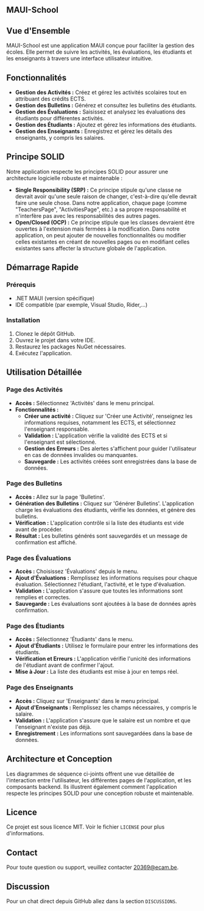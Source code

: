 ## MAUI-School

## Vue d'Ensemble
MAUI-School est une application MAUI conçue pour faciliter la gestion des écoles. Elle permet de suivre les activités, les évaluations, les étudiants et les enseignants à travers une interface utilisateur intuitive.

## Fonctionnalités
- **Gestion des Activités :** Créez et gérez les activités scolaires tout en attribuant des crédits ECTS.
- **Gestion des Bulletins :** Générez et consultez les bulletins des étudiants.
- **Gestion des Évaluations :** Saisissez et analysez les évaluations des étudiants pour différentes activités.
- **Gestion des Étudiants :** Ajoutez et gérez les informations des étudiants.
- **Gestion des Enseignants :** Enregistrez et gérez les détails des enseignants, y compris les salaires.

## Principe SOLID
Notre application respecte les principes SOLID pour assurer une architecture logicielle robuste et maintenable :
- **Single Responsibility (SRP) :** Ce principe stipule qu'une classe ne devrait avoir qu'une seule raison de changer, c'est-à-dire qu'elle devrait faire une seule chose. Dans notre application, chaque page (comme "TeachersPage", "ActivitiesPage", etc.) a sa propre responsabilité et n'interfère pas avec les responsabilités des autres pages.
- **Open/Closed (OCP) :** Ce principe stipule que les classes devraient être ouvertes à l'extension mais fermées à la modification. Dans notre application, on peut ajouter de nouvelles fonctionnalités ou modifier celles existantes en créant de nouvelles pages ou en modifiant celles existantes sans affecter la structure globale de l'application.

## Démarrage Rapide
### Prérequis
- .NET MAUI (version spécifique)
- IDE compatible (par exemple, Visual Studio, Rider,...)

### Installation
1. Clonez le dépôt GitHub.
2. Ouvrez le projet dans votre IDE.
3. Restaurez les packages NuGet nécessaires.
4. Exécutez l'application.

## Utilisation Détaillée

### Page des Activités
- **Accès :** Sélectionnez 'Activités' dans le menu principal.
- **Fonctionnalités :**
  - **Créer une activité :** Cliquez sur 'Créer une Activité', renseignez les informations requises, notamment les ECTS, et sélectionnez l'enseignant responsable.
  - **Validation :** L'application vérifie la validité des ECTS et si l'enseignant est sélectionné.
  - **Gestion des Erreurs :** Des alertes s'affichent pour guider l'utilisateur en cas de données invalides ou manquantes.
  - **Sauvegarde :** Les activités créées sont enregistrées dans la base de données.

### Page des Bulletins
- **Accès :** Allez sur la page 'Bulletins'.
- **Génération des Bulletins :** Cliquez sur 'Générer Bulletins'. L'application charge les évaluations des étudiants, vérifie les données, et génère des bulletins.
- **Vérification :** L'application contrôle si la liste des étudiants est vide avant de procéder.
- **Résultat :** Les bulletins générés sont sauvegardés et un message de confirmation est affiché.

### Page des Évaluations
- **Accès :** Choisissez 'Évaluations' depuis le menu.
- **Ajout d'Évaluations :** Remplissez les informations requises pour chaque évaluation. Sélectionnez l'étudiant, l'activité, et le type d'évaluation.
- **Validation :** L'application s'assure que toutes les informations sont remplies et correctes.
- **Sauvegarde :** Les évaluations sont ajoutées à la base de données après confirmation.

### Page des Étudiants
- **Accès :** Sélectionnez 'Étudiants' dans le menu.
- **Ajout d'Étudiants :** Utilisez le formulaire pour entrer les informations des étudiants.
- **Vérification et Erreurs :** L'application vérifie l'unicité des informations de l'étudiant avant de confirmer l'ajout.
- **Mise à Jour :** La liste des étudiants est mise à jour en temps réel.

### Page des Enseignants
- **Accès :** Cliquez sur 'Enseignants' dans le menu principal.
- **Ajout d'Enseignants :** Remplissez les champs nécessaires, y compris le salaire.
- **Validation :** L'application s'assure que le salaire est un nombre et que l'enseignant n'existe pas déjà.
- **Enregistrement :** Les informations sont sauvegardées dans la base de données.

## Architecture et Conception
Les diagrammes de séquence ci-joints offrent une vue détaillée de l'interaction entre l'utilisateur, les différentes pages de l'application, et les composants backend. Ils illustrent également comment l'application respecte les principes SOLID pour une conception robuste et maintenable.

## Licence
Ce projet est sous licence MIT. Voir le fichier `LICENSE` pour plus d'informations.

## Contact
Pour toute question ou support, veuillez contacter 20369@ecam.be.

## Discussion
Pour un chat direct depuis GitHub allez dans la section  `DISCUSSIONS`.
